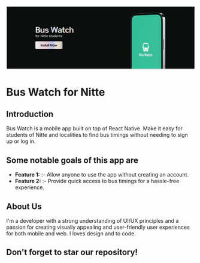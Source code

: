 ![Alt text](./git-images/BusWatchGithubCover.png)

# Bus Watch for Nitte

## Introduction

Bus Watch is a mobile app built on top of React Native. Make it easy for students of Nitte and localities to find bus timings without needing to sign up or log in.

## Some notable goals of this app are

- **Feature 1:** :- Allow anyone to use the app without creating an account.
- **Feature 2:** :- Provide quick access to bus timings for a hassle-free experience.

## About Us

I'm a developer with a strong understanding of UI/UX principles and a passion for creating visually appealing and user-friendly user experiences for both mobile and web. I loves design and to code.

## Don't forget to star our repository!
